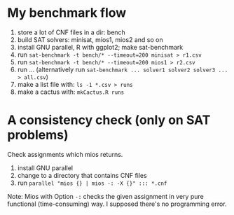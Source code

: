 # My benchmark flow

1. store a lot of CNF files in a dir: bench
1. build SAT solvers: minisat, mios1, mios2 and so on
1. install GNU parallel, R with ggplot2; make sat-benchmark
1. run `sat-benchmark -t bench/* --timeout=200 minisat > r1.csv`
1. run `sat-benchmark -t bench/* --timeout=200 mios1 > r2.csv`
1. run ... (alternatively run `sat-benchmark ... solver1 solver2 solver3 ... > all.csv`)
1. make a list file with: `ls -1 *.csv > runs`
1. make a cactus with: `mkCactus.R runs`

# A consistency check (only on SAT problems)

Check assignments which mios returns.

1. install GNU parallel
1. change to a directory that contains CNF files
1. run `parallel "mios {} | mios -: -X {}" ::: *.cnf`

Note: Mios with Option `-:` checks the given assignment in very pure functional (time-consuming) way.
I supposed there's no programming error.
